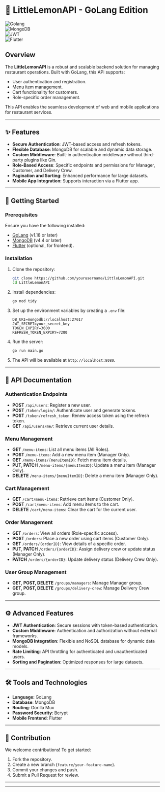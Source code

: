 # 🍋 LittleLemonAPI - GoLang Edition

![Golang](https://img.shields.io/badge/Go-00ADD8?style=for-the-badge&logo=go&logoColor=white)  
![MongoDB](https://img.shields.io/badge/MongoDB-47A248?style=for-the-badge&logo=mongodb&logoColor=white)  
![JWT](https://img.shields.io/badge/JWT-black?style=for-the-badge&logo=JSON%20web%20tokens)  
![Flutter](https://img.shields.io/badge/Flutter-02569B?style=for-the-badge&logo=flutter&logoColor=white)  

## Overview  
The **LittleLemonAPI** is a robust and scalable backend solution for managing restaurant operations. Built with GoLang, this API supports:
- User authentication and registration.
- Menu item management.
- Cart functionality for customers.
- Role-specific order management.  

This API enables the seamless development of web and mobile applications for restaurant services.

---

## ✨ Features  

- **Secure Authentication**: JWT-based access and refresh tokens.  
- **Flexible Database**: MongoDB for scalable and dynamic data storage.  
- **Custom Middleware**: Built-in authentication middleware without third-party plugins like Gin.  
- **Role-Based Access**: Specific endpoints and permissions for Manager, Customer, and Delivery Crew.  
- **Pagination and Sorting**: Enhanced performance for large datasets.  
- **Mobile App Integration**: Supports interaction via a Flutter app.

---

## 🚀 Getting Started  

### Prerequisites  
Ensure you have the following installed:  
- [GoLang](https://golang.org/) (v1.18 or later)  
- [MongoDB](https://www.mongodb.com/) (v4.4 or later)  
- [Flutter](https://flutter.dev/) (optional, for frontend).  

### Installation  

1. Clone the repository:  
   ```bash
   git clone https://github.com/yourusername/LittleLemonAPI.git
   cd LittleLemonAPI
   ```

2. Install dependencies:  
   ```bash
   go mod tidy
   ```

3. Set up the environment variables by creating a `.env` file:  
   ```plaintext
   DB_URI=mongodb://localhost:27017
   JWT_SECRET=your_secret_key
   TOKEN_EXPIRY=3600
   REFRESH_TOKEN_EXPIRY=7200
   ```

4. Run the server:  
   ```bash
   go run main.go
   ```

5. The API will be available at `http://localhost:8080`.

---

## 📖 API Documentation  

### **Authentication Endpoints**
- **POST** `/api/users`: Register a new user.
- **POST** `/token/login/`: Authenticate user and generate tokens.
- **POST** `/token/refresh_token`: Renew access token using the refresh token.
- **GET** `/api/users/me/`: Retrieve current user details.

### **Menu Management**
- **GET** `/menu-items`: List all menu items (All Roles).  
- **POST** `/menu-items`: Add a new menu item (Manager Only).  
- **GET** `/menu-items/{menuItemID}`: Fetch menu item details.  
- **PUT, PATCH** `/menu-items/{menuItemID}`: Update a menu item (Manager Only).  
- **DELETE** `/menu-items/{menuItemID}`: Delete a menu item (Manager Only).

### **Cart Management**
- **GET** `/cart/menu-items`: Retrieve cart items (Customer Only).  
- **POST** `/cart/menu-items`: Add menu items to the cart.  
- **DELETE** `/cart/menu-items`: Clear the cart for the current user.

### **Order Management**
- **GET** `/orders`: View all orders (Role-specific access).  
- **POST** `/orders`: Place a new order using cart items (Customer Only).  
- **GET** `/orders/{orderID}`: View details of a specific order.  
- **PUT, PATCH** `/orders/{orderID}`: Assign delivery crew or update status (Manager Only).  
- **PATCH** `/orders/{orderID}`: Update delivery status (Delivery Crew Only).  

### **User Group Management**
- **GET, POST, DELETE** `/groups/managers`: Manage Manager group.  
- **GET, POST, DELETE** `/groups/delivery-crew`: Manage Delivery Crew group.  

---

## ⚙️ Advanced Features  

- **JWT Authentication**: Secure sessions with token-based authentication.  
- **Custom Middleware**: Authentication and authorization without external frameworks.  
- **MongoDB Integration**: Flexible and NoSQL database for dynamic data models.  
- **Rate Limiting**: API throttling for authenticated and unauthenticated users.  
- **Sorting and Pagination**: Optimized responses for large datasets.  

---

## 🛠️ Tools and Technologies  

- **Language**: GoLang  
- **Database**: MongoDB  
- **Routing**: Gorilla Mux  
- **Password Security**: Bcrypt  
- **Mobile Frontend**: Flutter  

---

## 🌟 Contribution  

We welcome contributions! To get started:  
1. Fork the repository.  
2. Create a new branch (`feature/your-feature-name`).  
3. Commit your changes and push.  
4. Submit a Pull Request for review.  

---
---
